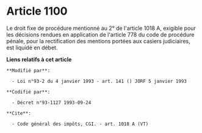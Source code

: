 # Article 1100

Le droit fixe de procédure mentionné au 2° de l'article 1018 A, exigible pour les décisions rendues en application de
l'article 778 du code de procédure pénale, pour la rectification des mentions portées aux casiers judiciaires, est liquidé en
débet.

**Liens relatifs à cet article**

	**Modifié par**:

	  - Loi n°93-2 du 4 janvier 1993 - art. 141 () JORF 5 janvier 1993

	**Codifié par**:

	  - Décret n°93-1127 1993-09-24

	**Cite**:

	  - Code général des impôts, CGI. - art. 1018 A (VT)
